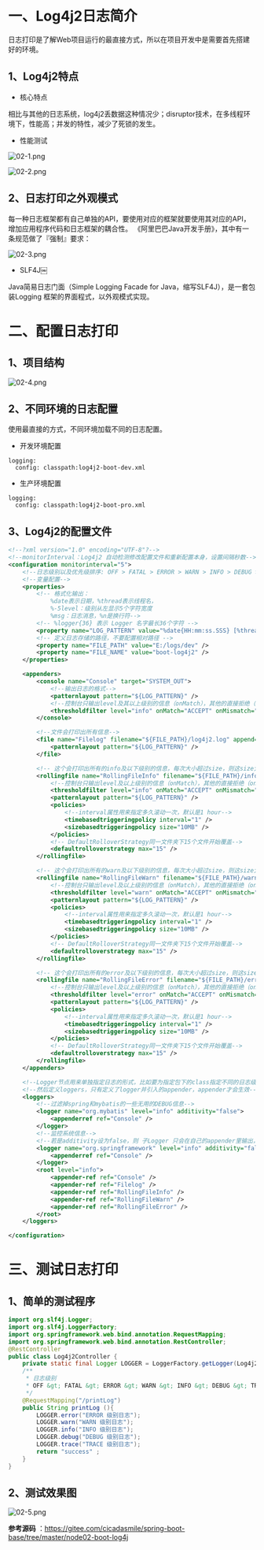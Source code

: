 # 一、Log4j2日志简介

日志打印是了解Web项目运行的最直接方式，所以在项目开发中是需要首先搭建好的环境。

## 1、Log4j2特点

- 核心特点

相比与其他的日志系统，log4j2丢数据这种情况少；disruptor技术，在多线程环境下，性能高；并发的特性，减少了死锁的发生。

- 性能测试

![](https://images.gitee.com/uploads/images/2021/0829/142254_e7ac1c71_5064118.png "02-1.png")

![](https://images.gitee.com/uploads/images/2021/0829/142310_f3d8e8ca_5064118.png "02-2.png")

## 2、日志打印之外观模式

每一种日志框架都有自己单独的API，要使用对应的框架就要使用其对应的API，增加应用程序代码和日志框架的耦合性。
《阿里巴巴Java开发手册》，其中有一条规范做了『强制』要求：

![](https://images.gitee.com/uploads/images/2021/0829/142343_c0596951_5064118.png "02-3.png")

- SLF4J￼

Java简易日志门面（Simple Logging Facade for Java，缩写SLF4J），是一套包装Logging 框架的界面程式，以外观模式实现。

# 二、配置日志打印

## 1、项目结构

![](https://images.gitee.com/uploads/images/2021/0829/142413_d5a0ef4e_5064118.png "02-4.png")

## 2、不同环境的日志配置

使用最直接的方式，不同环境加载不同的日志配置。

- 开发环境配置

```
logging:
  config: classpath:log4j2-boot-dev.xml
```

- 生产环境配置

```
logging:
  config: classpath:log4j2-boot-pro.xml
```

## 3、Log4j2的配置文件

```xml
<!--?xml version="1.0" encoding="UTF-8"?-->
<!--monitorInterval：Log4j2 自动检测修改配置文件和重新配置本身，设置间隔秒数-->
<configuration monitorinterval="5">
    <!--日志级别以及优先级排序: OFF > FATAL > ERROR > WARN > INFO > DEBUG > TRACE > ALL -->
    <!--变量配置-->
    <properties>
        <!-- 格式化输出：
            %date表示日期，%thread表示线程名，
            %-5level：级别从左显示5个字符宽度
            %msg：日志消息，%n是换行符-->
        <!-- %logger{36} 表示 Logger 名字最长36个字符 -->
        <property name="LOG_PATTERN" value="%date{HH:mm:ss.SSS} [%thread] %-5level %logger{36} - %msg%n" />
        <!-- 定义日志存储的路径，不要配置相对路径 -->
        <property name="FILE_PATH" value="E:/logs/dev" />
        <property name="FILE_NAME" value="boot-log4j2" />
    </properties>

    <appenders>
        <console name="Console" target="SYSTEM_OUT">
            <!--输出日志的格式-->
            <patternlayout pattern="${LOG_PATTERN}" />
            <!--控制台只输出level及其以上级别的信息（onMatch），其他的直接拒绝（onMismatch）-->
            <thresholdfilter level="info" onMatch="ACCEPT" onMismatch="DENY" />
        </console>

        <!--文件会打印出所有信息-->
        <file name="Filelog" filename="${FILE_PATH}/log4j2.log" append="true">
            <patternlayout pattern="${LOG_PATTERN}" />
        </file>

        <!-- 这个会打印出所有的info及以下级别的信息，每次大小超过size，则这size大小的日志会自动存入按年份-月份建立的文件夹下面并进行压缩，作为存档-->
        <rollingfile name="RollingFileInfo" filename="${FILE_PATH}/info.log" filepattern="${FILE_PATH}/${FILE_NAME}-INFO-%d{yyyy-MM-dd}_%i.log.gz">
            <!--控制台只输出level及以上级别的信息（onMatch），其他的直接拒绝（onMismatch）-->
            <thresholdfilter level="info" onMatch="ACCEPT" onMismatch="DENY" />
            <patternlayout pattern="${LOG_PATTERN}" />
            <policies>
                <!--interval属性用来指定多久滚动一次，默认是1 hour-->
                <timebasedtriggeringpolicy interval="1" />
                <sizebasedtriggeringpolicy size="10MB" />
            </policies>
            <!-- DefaultRolloverStrategy同一文件夹下15个文件开始覆盖-->
            <defaultrolloverstrategy max="15" />
        </rollingfile>

        <!-- 这个会打印出所有的warn及以下级别的信息，每次大小超过size，则这size大小的日志会自动存入按年份-月份建立的文件夹下面并进行压缩，作为存档-->
        <rollingfile name="RollingFileWarn" filename="${FILE_PATH}/warn.log" filepattern="${FILE_PATH}/${FILE_NAME}-WARN-%d{yyyy-MM-dd}_%i.log.gz">
            <!--控制台只输出level及以上级别的信息（onMatch），其他的直接拒绝（onMismatch）-->
            <thresholdfilter level="warn" onMatch="ACCEPT" onMismatch="DENY" />
            <patternlayout pattern="${LOG_PATTERN}" />
            <policies>
                <!--interval属性用来指定多久滚动一次，默认是1 hour-->
                <timebasedtriggeringpolicy interval="1" />
                <sizebasedtriggeringpolicy size="10MB" />
            </policies>
            <!-- DefaultRolloverStrategy同一文件夹下15个文件开始覆盖-->
            <defaultrolloverstrategy max="15" />
        </rollingfile>

        <!-- 这个会打印出所有的error及以下级别的信息，每次大小超过size，则这size大小的日志会自动存入按年份-月份建立的文件夹下面并进行压缩，作为存档-->
        <rollingfile name="RollingFileError" filename="${FILE_PATH}/error.log" filepattern="${FILE_PATH}/${FILE_NAME}-ERROR-%d{yyyy-MM-dd}_%i.log.gz">
            <!--控制台只输出level及以上级别的信息（onMatch），其他的直接拒绝（onMismatch）-->
            <thresholdfilter level="error" onMatch="ACCEPT" onMismatch="DENY" />
            <patternlayout pattern="${LOG_PATTERN}" />
            <policies>
                <!--interval属性用来指定多久滚动一次，默认是1 hour-->
                <timebasedtriggeringpolicy interval="1" />
                <sizebasedtriggeringpolicy size="10MB" />
            </policies>
            <!-- DefaultRolloverStrategy同一文件夹下15个文件开始覆盖-->
            <defaultrolloverstrategy max="15" />
        </rollingfile>
    </appenders>

    <!--Logger节点用来单独指定日志的形式，比如要为指定包下的class指定不同的日志级别等。-->
    <!--然后定义loggers，只有定义了logger并引入的appender，appender才会生效-->
    <loggers>
        <!--过滤掉spring和mybatis的一些无用的DEBUG信息-->
        <logger name="org.mybatis" level="info" additivity="false">
            <appenderref ref="Console" />
        </logger>
        <!--监控系统信息-->
        <!--若是additivity设为false，则 子Logger 只会在自己的appender里输出，而不会在 父Logger 的appender里输出。-->
        <logger name="org.springframework" level="info" additivity="false">
            <appenderref ref="Console" />
        </logger>
        <root level="info">
            <appender-ref ref="Console" />
            <appender-ref ref="Filelog" />
            <appender-ref ref="RollingFileInfo" />
            <appender-ref ref="RollingFileWarn" />
            <appender-ref ref="RollingFileError" />
        </root>
    </loggers>

</configuration>
```

# 三、测试日志打印

## 1、简单的测试程序

```java
import org.slf4j.Logger;
import org.slf4j.LoggerFactory;
import org.springframework.web.bind.annotation.RequestMapping;
import org.springframework.web.bind.annotation.RestController;
@RestController
public class Log4j2Controller {
    private static final Logger LOGGER = LoggerFactory.getLogger(Log4j2Controller.class);
    /**
     * 日志级别
     * OFF &gt; FATAL &gt; ERROR &gt; WARN &gt; INFO &gt; DEBUG &gt; TRACE &gt; ALL
     */
    @RequestMapping("/printLog")
    public String printLog (){
        LOGGER.error("ERROR 级别日志");
        LOGGER.warn("WARN 级别日志");
        LOGGER.info("INFO 级别日志");
        LOGGER.debug("DEBUG 级别日志");
        LOGGER.trace("TRACE 级别日志");
        return "success" ;
    }
}
```

## 2、测试效果图

![](https://images.gitee.com/uploads/images/2021/0829/142515_72f166e0_5064118.png "02-5.png")

**参考源码** ：https://gitee.com/cicadasmile/spring-boot-base/tree/master/node02-boot-log4j